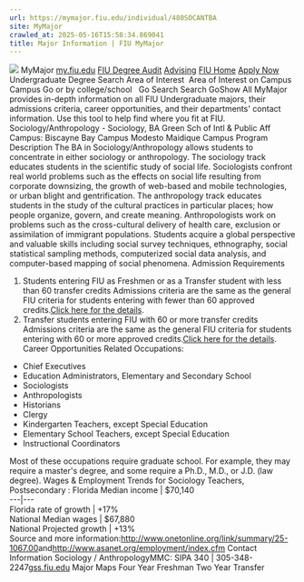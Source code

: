 ```yaml
---
url: https://mymajor.fiu.edu/individual/480SOCANTBA
site: MyMajor
crawled_at: 2025-05-16T15:58:34.869041
title: Major Information | FIU MyMajor
---
```


![](https://mymajor.fiu.edu/assets/logo-T4VPR2BI.png)
MyMajor
[my.fiu.edu](https://my.fiu.edu/)
[FIU Degree Audit](https://dasa.fiu.edu/all-departments/advising/panther-success-hub/panther-degree-audit/)
[Advising](https://advising.fiu.edu)
[FIU Home](https://www.fiu.edu/)
[Apply Now](https://admissions.fiu.edu/)
Undergraduate Degree Search
Area of Interest
​
Area of Interest
on
Campus
​
Campus
Go
or by college/school
​
​
Go
Search
Search
GoShow All
MyMajor provides in-depth information on all FIU Undergraduate majors, their admissions criteria, career opportunities, and their departments' contact information. Use this tool to help find where you fit at FIU.
Sociology/Anthropology - Sociology,
BA
Green Sch of Intl & Public Aff
Campus:
Biscayne Bay Campus
Modesto Maidique Campus
Program Description
The BA in Sociology/Anthropology allows students to concentrate in either sociology or anthropology. The sociology track educates students in the scientific study of social life. Sociologists confront real world problems such as the effects on social life resulting from corporate downsizing, the growth of web-based and mobile technologies, or urban blight and gentrification. The anthropology track educates students in the study of the cultural practices in particular places; how people organize, govern, and create meaning. Anthropologists work on problems such as the cross-cultural delivery of health care, exclusion or assimilation of immigrant populations. Students acquire a global perspective and valuable skills including social survey techniques, ethnography, social statistical sampling methods, computerized social data analysis, and computer-based mapping of social phenomena.
Admission Requirements
1. Students entering FIU as Freshmen or as a Transfer student with less than 60 transfer credits
Admissions criteria are the same as the general FIU criteria for students entering with fewer than 60 approved credits.[Click here for the details](http://admissions.fiu.edu/apply/freshman/).
2. Transfer students entering FIU with 60 or more transfer credits
Admissions criteria are the same as the general FIU criteria for students entering with 60 or more approved credits.[Click here for the details](http://admissions.fiu.edu/apply/transfer/).
Career Opportunities
Related Occupations:
  * Chief Executives
  * Education Administrators, Elementary and Secondary School
  * Sociologists
  * Anthropologists
  * Historians
  * Clergy
  * Kindergarten Teachers, except Special Education
  * Elementary School Teachers, except Special Education
  * Instructional Coordinators


Most of these occupations require graduate school. For example, they may require a master's degree, and some require a Ph.D., M.D., or J.D. (law degree).
Wages & Employment Trends for Sociology Teachers, Postsecondary :
Florida Median income | $70,140  
---|---  
Florida rate of growth | +17%  
National Median wages | $67,880  
National Projected growth | +13%  
Source and more information:<http://www.onetonline.org/link/summary/25-1067.00>and<http://www.asanet.org/employment/index.cfm>
Contact Information
Sociology / AnthropologyMMC: SIPA 340 | 305-348-2247[gss.fiu.edu](https://mymajor.fiu.edu/admin/gss.fiu.edu)
Major Maps
Four Year Freshman
Two Year Transfer
